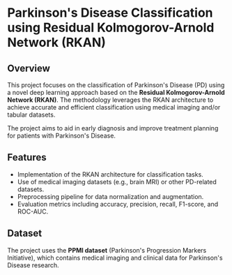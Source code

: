 # Parkinson's Disease Classification using Residual Kolmogorov-Arnold Network (RKAN)

## Overview

This project focuses on the classification of Parkinson's Disease (PD) using a novel deep learning approach based on the **Residual Kolmogorov-Arnold Network (RKAN)**. The methodology leverages the RKAN architecture to achieve accurate and efficient classification using medical imaging and/or tabular datasets.

The project aims to aid in early diagnosis and improve treatment planning for patients with Parkinson's Disease.

## Features

- Implementation of the RKAN architecture for classification tasks.
- Use of medical imaging datasets (e.g., brain MRI) or other PD-related datasets.
- Preprocessing pipeline for data normalization and augmentation.
- Evaluation metrics including accuracy, precision, recall, F1-score, and ROC-AUC.

## Dataset

The project uses the **PPMI dataset** (Parkinson's Progression Markers Initiative), which contains medical imaging and clinical data for Parkinson's Disease research.
